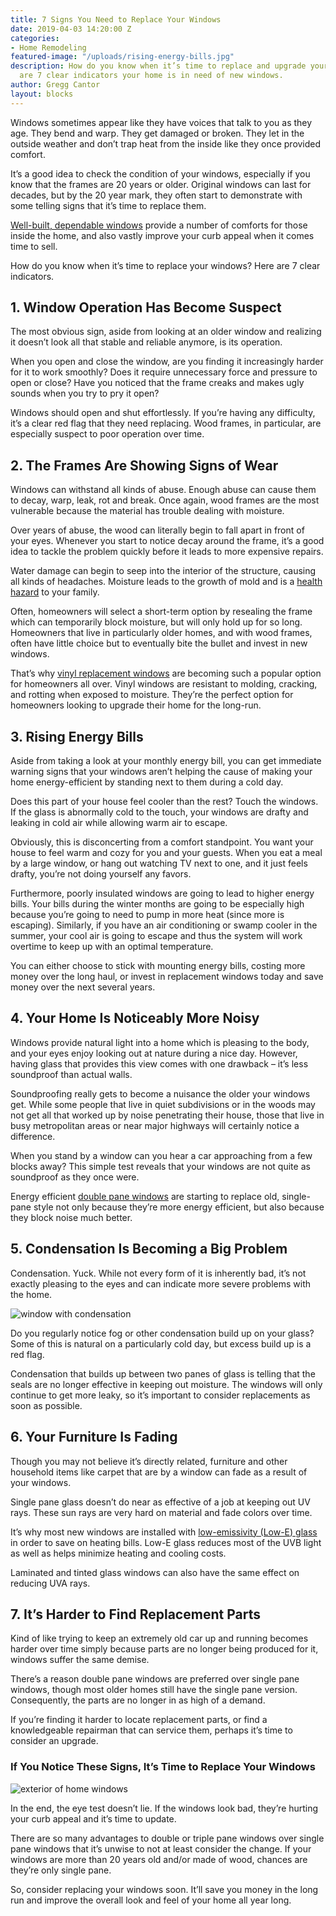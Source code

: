 ```yaml
---
title: 7 Signs You Need to Replace Your Windows
date: 2019-04-03 14:20:00 Z
categories:
- Home Remodeling
featured-image: "/uploads/rising-energy-bills.jpg"
description: How do you know when it’s time to replace and upgrade your windows? Here
  are 7 clear indicators your home is in need of new windows.
author: Gregg Cantor
layout: blocks
---
```


Windows sometimes appear like they have voices that talk to you as they age. They bend and warp. They get damaged or broken. They let in the outside weather and don’t trap heat from the inside like they once provided comfort.

It’s a good idea to check the condition of your windows, especially if you know that the frames are 20 years or older. Original windows can last for decades, but by the 20 year mark, they often start to demonstrate with some telling signs that it’s time to replace them.

[Well-built, dependable windows](/efficiency-sound-insulation-curb-appeal-with-new-windows/) provide a number of comforts for those inside the home, and also vastly improve your curb appeal when it comes time to sell.

How do you know when it’s time to replace your windows? Here are 7 clear indicators.

## 1. Window Operation Has Become Suspect

The most obvious sign, aside from looking at an older window and realizing it doesn’t look all that stable and reliable anymore, is its operation.

When you open and close the window, are you finding it increasingly harder for it to work smoothly? Does it require unnecessary force and pressure to open or close? Have you noticed that the frame creaks and makes ugly sounds when you try to pry it open?

Windows should open and shut effortlessly. If you’re having any difficulty, it’s a clear red flag that they need replacing. Wood frames, in particular, are especially suspect to poor operation over time.

## 2. The Frames Are Showing Signs of Wear

Windows can withstand all kinds of abuse. Enough abuse can cause them to decay, warp, leak, rot and break. Once again, wood frames are the most vulnerable because the material has trouble dealing with moisture.

Over years of abuse, the wood can literally begin to fall apart in front of your eyes. Whenever you start to notice decay around the frame, it’s a good idea to tackle the problem quickly before it leads to more expensive repairs.

Water damage can begin to seep into the interior of the structure, causing all kinds of headaches. Moisture leads to the growth of mold and is a [health hazard](https://www.cdc.gov/mold/dampness_facts.htm) to your family.

Often, homeowners will select a short-term option by resealing the frame which can temporarily block moisture, but will only hold up for so long. Homeowners that live in particularly older homes, and with wood frames, often have little choice but to eventually bite the bullet and invest in new windows.

That’s why [vinyl replacement windows](https://www.4feldco.com/windows/) are becoming such a popular option for homeowners all over. Vinyl windows are resistant to molding, cracking, and rotting when exposed to moisture. They’re the perfect option for homeowners looking to upgrade their home for the long-run.

## 3. Rising Energy Bills

Aside from taking a look at your monthly energy bill, you can get immediate warning signs that your windows aren’t helping the cause of making your home energy-efficient by standing next to them during a cold day.

Does this part of your house feel cooler than the rest? Touch the windows. If the glass is abnormally cold to the touch, your windows are drafty and leaking in cold air while allowing warm air to escape.

Obviously, this is disconcerting from a comfort standpoint. You want your house to feel warm and cozy for you and your guests. When you eat a meal by a large window, or hang out watching TV next to one, and it just feels drafty, you’re not doing yourself any favors.

Furthermore, poorly insulated windows are going to lead to higher energy bills. Your bills during the winter months are going to be especially high because you’re going to need to pump in more heat (since more is escaping). Similarly, if you have an air conditioning or swamp cooler in the summer, your cool air is going to escape and thus the system will work overtime to keep up with an optimal temperature.

You can either choose to stick with mounting energy bills, costing more money over the long haul, or invest in replacement windows today and save money over the next several years.

## 4. Your Home Is Noticeably More Noisy

Windows provide natural light into a home which is pleasing to the body, and your eyes enjoy looking out at nature during a nice day. However, having glass that provides this view comes with one drawback – it’s less soundproof than actual walls.

Soundproofing really gets to become a nuisance the older your windows get. While some people that live in quiet subdivisions or in the woods may not get all that worked up by noise penetrating their house, those that live in busy metropolitan areas or near major highways will certainly notice a difference.

When you stand by a window can you hear a car approaching from a few blocks away? This simple test reveals that your windows are not quite as soundproof as they once were.

Energy efficient [double pane windows](https://www.4feldco.com/articles/benefits-double-pane-windows/) are starting to replace old, single-pane style not only because they’re more energy efficient, but also because they block noise much better.

## 5. Condensation Is Becoming a Big Problem

Condensation. Yuck. While not every form of it is inherently bad, it’s not exactly pleasing to the eyes and can indicate more severe problems with the home.

![window with condensation](/uploads/window-condensation.jpg)

Do you regularly notice fog or other condensation build up on your glass? Some of this is natural on a particularly cold day, but excess build up is a red flag.

Condensation that builds up between two panes of glass is telling that the seals are no longer effective in keeping out moisture. The windows will only continue to get more leaky, so it’s important to consider replacements as soon as possible.

## 6. Your Furniture Is Fading 

Though you may not believe it’s directly related, furniture and other household items like carpet that are by a window can fade as a result of your windows. 

Single pane glass doesn’t do near as effective of a job at keeping out UV rays. These sun rays are very hard on material and fade colors over time.

It’s why most new windows are installed with [low-emissivity (Low-E) glass](https://en.wikipedia.org/wiki/Low_emissivity) in order to save on heating bills. Low-E glass reduces most of the UVB light as well as helps minimize heating and cooling costs.

Laminated and tinted glass windows can also have the same effect on reducing UVA rays.

## 7. It’s Harder to Find Replacement Parts

Kind of like trying to keep an extremely old car up and running becomes harder over time simply because parts are no longer being produced for it, windows suffer the same demise.

There’s a reason double pane windows are preferred over single pane windows, though most older homes still have the single pane version. Consequently, the parts are no longer in as high of a demand.

If you’re finding it harder to locate replacement parts, or find a knowledgeable repairman that can service them, perhaps it’s time to consider an upgrade.

### If You Notice These Signs, It’s Time to Replace Your Windows

![exterior of home windows](/uploads/replace-your-windows.jpg)

In the end, the eye test doesn’t lie. If the windows look bad, they’re hurting your curb appeal and it’s time to update.

There are so many advantages to double or triple pane windows over single pane windows that it’s unwise to not at least consider the change. If your windows are more than 20 years old and/or made of wood, chances are they’re only single pane.

So, consider replacing your windows soon. It’ll save you money in the long run and improve the overall look and feel of your home all year long.